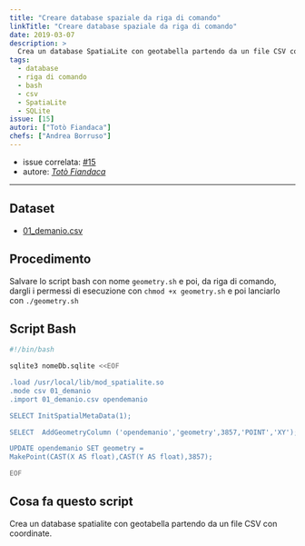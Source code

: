 ```yaml
---
title: "Creare database spaziale da riga di comando"
linkTitle: "Creare database spaziale da riga di comando"
date: 2019-03-07
description: >
  Crea un database SpatiaLite con geotabella partendo da un file CSV con coordinate.
tags:
  - database
  - riga di comando
  - bash
  - csv
  - SpatiaLite
  - SQLite
issue: [15]
autori: ["Totò Fiandaca"]
chefs: ["Andrea Borruso"]
---
```


- issue correlata: [#15](https://github.com/opendatasicilia/tansignari/issues/15)
- autore: [_Totò Fiandaca_](https://github.com/pigreco)

---

## Dataset

* [01_demanio.csv](https://gist.github.com/aborruso/503df6c6477c341431e23bc51bc37149/raw/7aac29415b99512758acffd05fa463081f011484/01_demanio.csv)

## Procedimento

Salvare lo script bash con nome `geometry.sh` e poi, da riga di comando, dargli i permessi di esecuzione con `chmod +x geometry.sh` e poi lanciarlo con `./geometry.sh`

## Script Bash

```Bash
#!/bin/bash

sqlite3 nomeDb.sqlite <<EOF

.load /usr/local/lib/mod_spatialite.so
.mode csv 01_demanio
.import 01_demanio.csv opendemanio

SELECT InitSpatialMetaData(1);

SELECT  AddGeometryColumn ('opendemanio','geometry',3857,'POINT','XY');

UPDATE opendemanio SET geometry =
MakePoint(CAST(X AS float),CAST(Y AS float),3857);

EOF
```

## Cosa fa questo script

Crea un database spatialite con geotabella partendo da un file CSV con coordinate.
